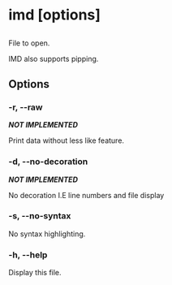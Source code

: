 # imd <file> [options]

## <file>

File to open.

IMD also supports pipping.

## Options

### -r, --raw

***NOT IMPLEMENTED***

Print data without less like feature.

### -d, --no-decoration

***NOT IMPLEMENTED***

No decoration I.E line numbers and file display

### -s, --no-syntax

No syntax highlighting.

### -h, --help

Display this file.
